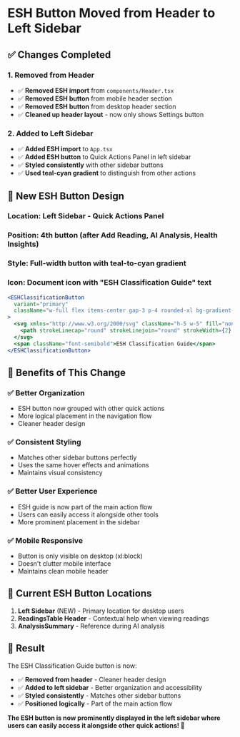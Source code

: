 # ESH Button Moved from Header to Left Sidebar

## ✅ **Changes Completed**

### **1. Removed from Header**
- ✅ **Removed ESH import** from `components/Header.tsx`
- ✅ **Removed ESH button** from mobile header section
- ✅ **Removed ESH button** from desktop header section
- ✅ **Cleaned up header layout** - now only shows Settings button

### **2. Added to Left Sidebar**
- ✅ **Added ESH import** to `App.tsx`
- ✅ **Added ESH button** to Quick Actions Panel in left sidebar
- ✅ **Styled consistently** with other sidebar buttons
- ✅ **Used teal-cyan gradient** to distinguish from other actions

## 🎨 **New ESH Button Design**

### **Location**: Left Sidebar - Quick Actions Panel
### **Position**: 4th button (after Add Reading, AI Analysis, Health Insights)
### **Style**: Full-width button with teal-to-cyan gradient
### **Icon**: Document icon with "ESH Classification Guide" text

```jsx
<ESHClassificationButton
  variant="primary"
  className="w-full flex items-center gap-3 p-4 rounded-xl bg-gradient-to-r from-teal-500 to-cyan-600 text-white hover:from-teal-600 hover:to-cyan-700 transition-all duration-300 shadow-lg hover:shadow-xl transform hover:scale-[1.02]"
>
  <svg xmlns="http://www.w3.org/2000/svg" className="h-5 w-5" fill="none" viewBox="0 0 24 24" stroke="currentColor">
    <path strokeLinecap="round" strokeLinejoin="round" strokeWidth={2} d="M9 12h6m-6 4h6m2 5H7a2 2 0 01-2-2V5a2 2 0 012-2h5.586a1 1 0 01.707.293l5.414 5.414a1 1 0 01.293.707V19a2 2 0 01-2 2z" />
  </svg>
  <span className="font-semibold">ESH Classification Guide</span>
</ESHClassificationButton>
```

## 🎯 **Benefits of This Change**

### **✅ Better Organization**
- ESH button now grouped with other quick actions
- More logical placement in the navigation flow
- Cleaner header design

### **✅ Consistent Styling**
- Matches other sidebar buttons perfectly
- Uses the same hover effects and animations
- Maintains visual consistency

### **✅ Better User Experience**
- ESH guide is now part of the main action flow
- Users can easily access it alongside other tools
- More prominent placement in the sidebar

### **✅ Mobile Responsive**
- Button is only visible on desktop (xl:block)
- Doesn't clutter mobile interface
- Maintains clean mobile header

## 📱 **Current ESH Button Locations**

1. **Left Sidebar** (NEW) - Primary location for desktop users
2. **ReadingsTable Header** - Contextual help when viewing readings
3. **AnalysisSummary** - Reference during AI analysis

## 🎉 **Result**

The ESH Classification Guide button is now:
- ✅ **Removed from header** - Cleaner header design
- ✅ **Added to left sidebar** - Better organization and accessibility
- ✅ **Styled consistently** - Matches other sidebar buttons
- ✅ **Positioned logically** - Part of the main action flow

**The ESH button is now prominently displayed in the left sidebar where users can easily access it alongside other quick actions! 🎉**

